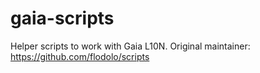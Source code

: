gaia-scripts
============

Helper scripts to work with Gaia L10N.  Original maintainer: https://github.com/flodolo/scripts

